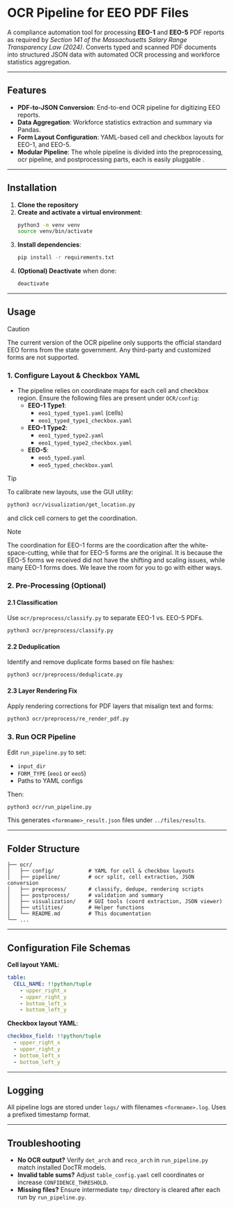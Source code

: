 # OCR Pipeline for EEO PDF Files

A compliance automation tool for processing **EEO-1** and **EEO-5** PDF reports as required by *Section 141 of the Massachusetts Salary Range Transparency Law (2024)*. Converts typed and scanned PDF documents into structured JSON data with automated OCR processing and workforce statistics aggregation.

---

## Features

- **PDF-to-JSON Conversion**: End-to-end OCR pipeline for digitizing EEO reports.
- **Data Aggregation**: Workforce statistics extraction and summary via Pandas.
- **Form Layout Configuration**: YAML-based cell and checkbox layouts for EEO-1, and EEO-5.
- **Modular Pipeline**: The whole pipeline is divided into the preprocessing, ocr pipeline, and postprocessing parts, each is easily pluggable .

---

## Installation

1. **Clone the repository**
2. **Create and activate a virtual environment**:
   ```bash
   python3 -m venv venv
   source venv/bin/activate
   ```
3. **Install dependencies**:
   ```bash
   pip install -r requirements.txt
   ```
4. **(Optional) Deactivate** when done:
   ```bash
   deactivate
   ```

---

## Usage

> [!CAUTION]
> The current version of the OCR pipeline only supports the official standard EEO forms from the state government. Any third-party and customized forms are not supported.

### 1. Configure Layout & Checkbox YAML

- The pipeline relies on coordinate maps for each cell and checkbox region. Ensure the following files are present under `OCR/config`:
  - **EEO-1 Type1**:
    - `eeo1_typed_type1.yaml` (cells)
    - `eeo1_typed_type1_checkbox.yaml`
  - **EEO-1 Type2**:
    - `eeo1_typed_type2.yaml`
    - `eeo1_typed_type2_checkbox.yaml`
  - **EEO-5**:
    - `eeo5_typed.yaml`
    - `eeo5_typed_checkbox.yaml`

> [!TIP]
> To calibrate new layouts, use the GUI utility:
>
> ```bash
> python3 ocr/visualization/get_location.py
> ```
>
> and click cell corners to get the coordination.

> [!NOTE]
> The coordination for EEO-1 forms are the coordication after the white-space-cutting, while that for EEO-5 forms are the original.
> It is because the EEO-5 forms we received did not have the shifting and scaling issues, while many EEO-1 forms does. We leave the room for you to go with either ways.


### 2. Pre-Processing (Optional)

#### 2.1 Classification

Use `ocr/preprocess/classify.py` to separate EEO-1 vs. EEO-5 PDFs.

```bash
python3 ocr/preprocess/classify.py
```

#### 2.2 Deduplication

Identify and remove duplicate forms based on file hashes:

```bash
python3 ocr/preprocess/deduplicate.py
```

#### 2.3 Layer Rendering Fix

Apply rendering corrections for PDF layers that misalign text and forms:

```bash
python3 ocr/preprocess/re_render_pdf.py
```

### 3. Run OCR Pipeline

Edit `run_pipeline.py` to set:

- `input_dir`
- `FORM_TYPE` (`eeo1` or `eeo5`)
- Paths to YAML configs

Then:

```bash
python3 ocr/run_pipeline.py
```

This generates `<formname>_result.json` files under `../files/results`.

---

## Folder Structure

```
├── ocr/
│   ├── config/           # YAML for cell & checkbox layouts
│   ├── pipeline/         # ocr split, cell extraction, JSON conversion
│   ├── preprocess/       # classify, dedupe, rendering scripts
│   ├── postprocess/      # validation and summary
│   ├── visualization/    # GUI tools (coord extraction, JSON viewer)
│   ├── utilities/        # Helper functions
│   └── README.md         # This documentation
└── ...
```

---

## Configuration File Schemas

**Cell layout YAML**:

```yaml
table:
  CELL_NAME: !!python/tuple
    - upper_right_x
    - upper_right_y
    - bottom_left_x
    - bottom_left_y
```

**Checkbox layout YAML**:

```yaml
checkbox_field: !!python/tuple
  - upper_right_x
  - upper_right_y
  - bottom_left_x
  - bottom_left_y
```

---

## Logging

All pipeline logs are stored under `logs/` with filenames `<formname>.log`. Uses a prefixed timestamp format.

---

## Troubleshooting

- **No OCR output?** Verify `det_arch` and `reco_arch` in `run_pipeline.py` match installed DocTR models.
- **Invalid table sums?** Adjust `table_config.yaml` cell coordinates or increase `CONFIDENCE_THRESHOLD`.
- **Missing files?** Ensure intermediate `tmp/` directory is cleared after each run by `run_pipeline.py`.
